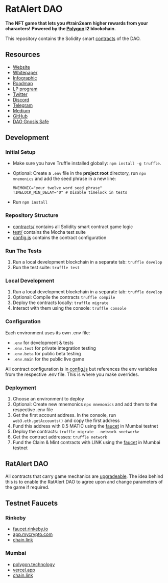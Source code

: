 RatAlert DAO
============

**The NFT game that lets you #train2earn higher rewards from your characters!**
**Powered by the [Polygon](https://polygon.technology/) l2 blockchain.**

This repository contains the Solidity smart [contracts](./contracts/) of the DAO.


## Resources

- [Website](https://ratalert.com/)
- [Whitepaper](https://ratalert.com/whitepaper)
- [Infographic](https://ratalert.com/infographic)
- [Roadmap](https://ratalert.com/roadmap)
- [LP program](https://lp.ratalert.com/)
- [Twitter](https://twitter.com/RatAlertNFT)
- [Discord](https://discord.gg/RatAlert)
- [Telegram](https://t.me/ratalert_chat)
- [Medium](https://ratalert.medium.com/)
- [GitHub](https://github.com/ratalert)
- [DAO Gnosis Safe](https://gnosis-safe.io/app/matic:0xbEf526C8325C47817ceb435011bf1E6bc9ec691d/home)


## Development

### Initial Setup

- Make sure you have Truffle installed globally: `npm install -g truffle`.
- Optional: Create a `.env` file in the **project root** directory, run `npx mnemonics` and add the seed phrase in a new line:

      MNEMONIC="your twelve word seed phrase"
      TIMELOCK_MIN_DELAY="0" # Disable timelock in tests

- Run `npm install`


### Repository Structure

- [contracts/](./contracts/) contains all Solidity smart contract game logic
- [test/](./test/) contains the Mocha test suite
- [config.js](./config.js) contains the contract configuration


### Run The Tests

1. Run a local development blockchain in a separate tab: `truffle develop`
2. Run the test suite: `truffle test`


### Local Development

1. Run a local development blockchain in a separate tab: `truffle develop`
2. Optional: Compile the contracts `truffle compile`
3. Deploy the contracts locally: `truffle migrate`
4. Interact with them using the console: `truffle console`

### Configuration

Each environment uses its own .env file:

- `.env` for development & tests
- `.env.test` for private integration testing
- `.env.beta` for public beta testing
- `.env.main` for the public live game

All contract configuration is in [config.js](./config.js) but references the env variables from the respective .env file. This is where you make overrides.


### Deployment

1. Choose an environment to deploy
2. Optional: Create new mnemonics `npx mnemonics` and add them to the respective .env file
3. Get the first account address. In the console, run `web3.eth.getAccounts()` and copy the first address
4. Fund this address with 0.5 MATIC using the [faucet](https://faucet.polygon.technology/) in Mumbai testnet
5. Deploy the contracts: `truffle migrate --network <network>`
6. Get the contract addresses: `truffle network`
7. Fund the Claim & Mint contracts with LINK using the [faucet](https://faucets.chain.link/mumbai) in Mumbai testnet


## RatAlert DAO

All contracts that carry game mechanics are [upgradeable](https://docs.openzeppelin.com/contracts/4.x/upgradeable).
The idea behind this is to enable the RatAlert DAO to agree upon and change parameters of the game if required.


## Testnet Faucets

### Rinkeby

- [faucet.rinkeby.io](https://faucet.rinkeby.io/)
- [app.mycrypto.com](https://app.mycrypto.com/faucet)
- [chain.link](https://faucets.chain.link/mumbai)

### Mumbai

- [polygon.technology](https://faucet.polygon.technology/)
- [vercel.app](https://testmatic.vercel.app/)
- [chain.link](https://faucets.chain.link/mumbai)
